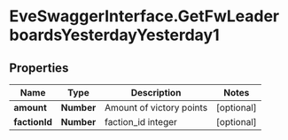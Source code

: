 # EveSwaggerInterface.GetFwLeaderboardsYesterdayYesterday1

## Properties
Name | Type | Description | Notes
------------ | ------------- | ------------- | -------------
**amount** | **Number** | Amount of victory points | [optional] 
**factionId** | **Number** | faction_id integer | [optional] 


